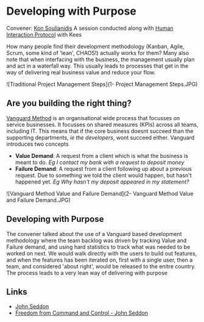 Developing with Purpose
=========================
Convener: [Kon Soulianidis](http://outrospective.org)
A session conducted along with [Human Interaction Protocol](../HumanInteractionProtocol/README.md) with Kees

How many people find their development methodology (Kanban, Agile, Scrum, some kind of 'lean', CHAOS!) actually works for them?  Many also note that when interfacing with the business, the management usually plan and act in a waterfall way. 
This usually leads to processes that get in the way of delivering real business value and reduce your flow.

![Traditional Project Management Steps](1- Project Management Steps.JPG)

## Are you building the right thing?
[Vanguard Method](http://vanguard-method.net) is an organisational wide process that focusses on service businesses.  It focusses on shared measures (KPIs) across all teams, including IT.  This means that if the core business doesnt succeed than the supporting departments, _ie the developers_, wont succeed either.
Vanguard introduces two concepts
- __Value Demand__: A request from a client which is what the business is meant to do.  _Eg I contact my bank with a request to deposit money_
- __Failure Demand__: A request from a client following up about a previous request. Due to something we told the client would happen, but hasn't happened yet.  _Eg Why hasn't my deposit appeared in my statement?_

![Vanguard Method Value and Failure Demand](2- Vanguard Method Value and Failure Demand.JPG)

## Developing with Purpose
The convener talked about the use of a Vanguard based development methodology where the team backlog was driven by tracking Value and Failure demand, and using hard statistics to track what was needed to be worked on next.  We would walk directly with the users to build out features, and when the features has been iterated on, first with a single user, then a team, and considered 'about right', would be released to the enitre country.  The process leads to a very lean way of delivering with purpose

Links
-------
 - [John Seddon](https://en.wikipedia.org/wiki/John_Seddon)
 - [Freedom from Command and Control - John Seddon](https://www.amazon.com.au/Freedom-Command-Control-Rethinking-Management-Lean-Service/dp/B006IED6CQ)
